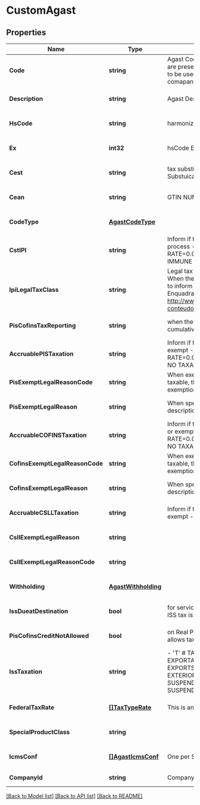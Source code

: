 # CustomAgast

## Properties
Name | Type | Description | Notes
------------ | ------------- | ------------- | -------------
**Code** | **string** | Agast Code. AGAST (Avalara Goods and Services Types) are preset products with default tax definitions available to be used as provided or copied to create an specific comapany item. | [default to null]
**Description** | **string** | Agast Description | [optional] [default to null]
**HsCode** | **string** | harmonized code, NCM or LC 116 | [optional] [default to null]
**Ex** | **int32** | hsCode Exception for IPI tax | [optional] [default to null]
**Cest** | **string** | tax substitution code - Codigo especificador da Substuicao Tributaria | [optional] [default to null]
**Cean** | **string** | GTIN NUMBER | [optional] [default to null]
**CodeType** | [**AgastCodeType**](Agast_codeType.md) |  | [optional] [default to null]
**CstIPI** | **string** | Inform if this process is subject to IPI taxation on output process - &#39;T&#39;  # TAXABLE - &#39;Z&#39;  # TAXABLE WITH RATE&#x3D;0.00 - &#39;E&#39;  # EXEMPT - &#39;N&#39;  # NO TAXABLE     - &#39;I&#39;  # IMMUNE  | [optional] [default to null]
**IpiLegalTaxClass** | **string** | Legal tax classificação for IPI (enquadramento tributário) When the process has CST IPI 52 or 54, it is mandatory to inform a Reason Code, see Anexo XIV - Código de Enquadramento Legal do IPI from  http://www.nfe.fazenda.gov.br/portal/exibirArquivo.aspx?conteudo&#x3D;mCnJajU4BKU&#x3D;  | [optional] [default to null]
**PisCofinsTaxReporting** | **string** | when the company is Real Profit inform if this item is cumulative or no cumulative by default | [optional] [default to null]
**AccruablePISTaxation** | **string** | Inform if this item by nature is subject to PIS taxation or exempt - &#39;T&#39; # TAXABLE - &#39;Z&#39; # TAXABLE WITH RATE&#x3D;0.00 - &#39;E&#39; # EXEMPT - &#39;H&#39; # SUSPENDED - &#39;N&#39; # NO TAXABLE  | [optional] [default to null]
**PisExemptLegalReasonCode** | **string** | When exempt, taxable with zero rate, suspended, not taxable, this field informs the official code number for the exemption | [optional] [default to null]
**PisExemptLegalReason** | **string** | When specified a reason, this field holds the reason&#39;s description | [optional] [default to null]
**AccruableCOFINSTaxation** | **string** | Inform if this item by nature is subject to COFINS taxation or exempt - &#39;T&#39; # TAXABLE - &#39;Z&#39; # TAXABLE WITH RATE&#x3D;0.00 - &#39;E&#39; # EXEMPT - &#39;H&#39; # SUSPENDED - &#39;N&#39; # NO TAXABLE  | [optional] [default to null]
**CofinsExemptLegalReasonCode** | **string** | When exempt, taxable with zero rate, suspended, not taxable, this field informs the official code number for the exemption | [optional] [default to null]
**CofinsExemptLegalReason** | **string** | When specified a reason, this field holds the reason&#39;s description | [optional] [default to null]
**AccruableCSLLTaxation** | **string** | Inform if this item by nature is subject to CSLL taxation or exempt - &#39;T&#39; # TAXABLE - &#39;E&#39; # EXEMPT  | [optional] [default to null]
**CsllExemptLegalReason** | **string** |  | [optional] [default to null]
**CsllExemptLegalReasonCode** | **string** |  | [optional] [default to null]
**Withholding** | [**AgastWithholding**](Agast_withholding.md) |  | [optional] [default to null]
**IssDueatDestination** | **bool** | for service items with City Jurisdiction, inform where the ISS tax is due | [optional] [default to null]
**PisCofinsCreditNotAllowed** | **bool** | on Real Profit Purchase transaction, inform if this item allows tax credits when it is non-cumulative | [optional] [default to null]
**IssTaxation** | **string** | - &#39;T&#39; # TAXABLE - TRIBUTÁVEL INCLUSIVE PARA EXPORTAÇÃO&#39; - &#39;E&#39; # TAXABLE WITH EXEMPTION FOR EXPORTS - ISENTO PARA SERVIÇOS PRESTADOS AO EXTERIOR (DEFAULT) - &#39;F&#39; # EXEMPT - &#39;A&#39; # SUSPENDED FOR ADMINISTRATIVE REASON - &#39;L&#39; # SUSPENDED FOR LEGAL DECISION - &#39;I&#39; # IMMUNE  | [optional] [default to null]
**FederalTaxRate** | [**[]TaxTypeRate**](TaxTypeRate.md) | This is an array of tax object related to an agast. | [optional] [default to null]
**SpecialProductClass** | **string** |  | [optional] [default to null]
**IcmsConf** | [**[]AgastIcmsConf**](Agast_icmsConf.md) | One per State | [optional] [default to null]
**CompanyId** | **string** | Company ID | [default to null]

[[Back to Model list]](../README.md#documentation-for-models) [[Back to API list]](../README.md#documentation-for-api-endpoints) [[Back to README]](../README.md)


